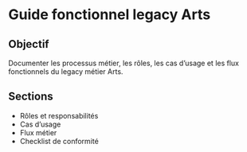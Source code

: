 # Guide fonctionnel legacy Arts

## Objectif
Documenter les processus métier, les rôles, les cas d’usage et les flux fonctionnels du legacy métier Arts.

## Sections
- Rôles et responsabilités
- Cas d’usage
- Flux métier
- Checklist de conformité
